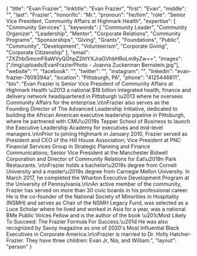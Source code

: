 {
  "title": "Evan Frazier",
  "linktitle": "Evan Frazier",
  "first": "Evan",
  "middle": "",
  "last": "Frazier",
  "honorific": "Mr.",
  "pronoun": "he/him",
  "role": "Senior Vice President, Community Affairs at Highmark Health",
  "expertise": [
    "Community Services"
  ],
  "keywords": [
    "Community Leader",
    "Community Organizer",
    "Leadership",
    "Mentor",
    "Corporate Relations",
    "Community Programs",
    "Sponsorships",
    "Giving",
    "Grants",
    "Foundations",
    "Public",
    "Community",
    "Development",
    "Volunteerism",
    "Corporate Giving",
    "Corporate Citizenship"
  ],
  "email": "ZXZhbi5mcmF6aWVyQGhpZ2htYXJraGVhbHRoLm9yZw==",
  "images": ["/img/uploads/EvanFrazierPhoto - Joanna Zuckerman Bernstein.jpg"],
  "website": "",
  "facebook": "",
  "twitter": "",
  "instagram": "",
  "linkedin": "evan-frazier-7609394a",
  "location": "Pittsburgh, PA",
  "phone": "4125446811",
  "bio": "Evan Frazier is Senior Vice President of Community Affairs at Highmark Health \u2013 a national $18 billion integrated health, finance and delivery network headquartered in Pittsburgh \u2013 where he oversees Community Affairs for the enterprise.\n\nFrazier also serves as the Founding Director of The Advanced Leadership Initiative, dedicated to building the African American executive leadership pipeline in Pittsburgh, where he partnered with CMU\u2019s Tepper School of Business to launch the Executive Leadership Academy for executives and mid-level managers.\n\nPrior to joining Highmark in January 2010, Frazier served as President and CEO of the Hill House Association; Vice President at PNC Financial Services Group in Strategic Planning and Finance Communications; Senior Vice President at the Manchester Bidwell Corporation and Director of Community Relations for Eat\u2019n Park Restaurants. \n\nFrazier holds a bachelor\u2019s degree from Cornell University and a master\u2019s degree from Carnegie Mellon University. In March 2017, he completed the Wharton Executive Development Program at the University of Pennsylvania.\n\nAn active member of the community, Frazier has served on more than 30 civic boards in his professional career. He is the co-founder of the National Society of Minorities in Hospitality (NSMH) and serves as Chair of the NSMH Legacy Fund, was selected as a Luce Scholar where he lived and worked in Asia for a year, was a national BMe Public Voices Fellow and is the author of the book \u201cMost Likely To Succeed: The Frazier Formula For Success.\u201d He was also recognized by Savoy magazine as one of 2020's Most Influential Black Executives in Corporate America.\n\nFrazier is married to Dr. Holly Hatcher-Frazier. They have three children: Evan Jr, Nia, and William.",
  "layout": "person"
}
